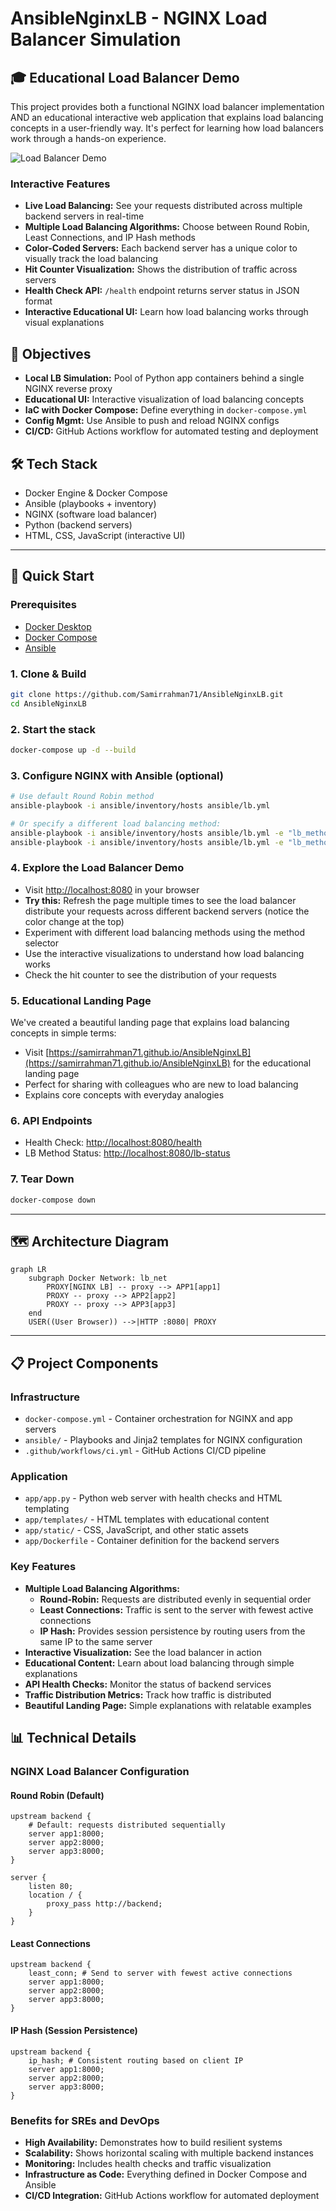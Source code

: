 # AnsibleNginxLB - NGINX Load Balancer Simulation

## 🎓 Educational Load Balancer Demo

This project provides both a functional NGINX load balancer implementation AND an educational interactive web application that explains load balancing concepts in a user-friendly way. It's perfect for learning how load balancers work through a hands-on experience.

![Load Balancer Demo](https://raw.githubusercontent.com/Samirrahman71/AnsibleNginxLB/main/docs/demo-screenshot.png)

### Interactive Features

- **Live Load Balancing:** See your requests distributed across multiple backend servers in real-time
- **Multiple Load Balancing Algorithms:** Choose between Round Robin, Least Connections, and IP Hash methods
- **Color-Coded Servers:** Each backend server has a unique color to visually track the load balancing
- **Hit Counter Visualization:** Shows the distribution of traffic across servers
- **Health Check API:** `/health` endpoint returns server status in JSON format
- **Interactive Educational UI:** Learn how load balancing works through visual explanations

## 🎯 Objectives
- **Local LB Simulation:** Pool of Python app containers behind a single NGINX reverse proxy
- **Educational UI:** Interactive visualization of load balancing concepts
- **IaC with Docker Compose:** Define everything in `docker-compose.yml`
- **Config Mgmt:** Use Ansible to push and reload NGINX configs
- **CI/CD:** GitHub Actions workflow for automated testing and deployment

## 🛠️ Tech Stack
- Docker Engine & Docker Compose
- Ansible (playbooks + inventory)
- NGINX (software load balancer)
- Python (backend servers)
- HTML, CSS, JavaScript (interactive UI)

---

## 🚀 Quick Start

### Prerequisites
- [Docker Desktop](https://www.docker.com/products/docker-desktop/)
- [Docker Compose](https://docs.docker.com/compose/install/)
- [Ansible](https://docs.ansible.com/ansible/latest/installation_guide/intro_installation.html)

### 1. Clone & Build
```bash
git clone https://github.com/Samirrahman71/AnsibleNginxLB.git
cd AnsibleNginxLB
```

### 2. Start the stack
```bash
docker-compose up -d --build
```

### 3. Configure NGINX with Ansible (optional)
```bash
# Use default Round Robin method
ansible-playbook -i ansible/inventory/hosts ansible/lb.yml

# Or specify a different load balancing method:
ansible-playbook -i ansible/inventory/hosts ansible/lb.yml -e "lb_method=least-connections"
ansible-playbook -i ansible/inventory/hosts ansible/lb.yml -e "lb_method=ip-hash"
```

### 4. Explore the Load Balancer Demo
- Visit [http://localhost:8080](http://localhost:8080) in your browser
- **Try this:** Refresh the page multiple times to see the load balancer distribute your requests across different backend servers (notice the color change at the top)
- Experiment with different load balancing methods using the method selector
- Use the interactive visualizations to understand how load balancing works
- Check the hit counter to see the distribution of your requests

### 5. Educational Landing Page
We've created a beautiful landing page that explains load balancing concepts in simple terms:
- Visit [https://samirrahman71.github.io/AnsibleNginxLB](https://samirrahman71.github.io/AnsibleNginxLB) for the educational landing page
- Perfect for sharing with colleagues who are new to load balancing
- Explains core concepts with everyday analogies

### 6. API Endpoints
- Health Check: [http://localhost:8080/health](http://localhost:8080/health)
- LB Method Status: [http://localhost:8080/lb-status](http://localhost:8080/lb-status)

### 7. Tear Down
```bash
docker-compose down
```

---

## 🗺️ Architecture Diagram
```mermaid
graph LR
    subgraph Docker Network: lb_net
        PROXY[NGINX LB] -- proxy --> APP1[app1]
        PROXY -- proxy --> APP2[app2]
        PROXY -- proxy --> APP3[app3]
    end
    USER((User Browser)) -->|HTTP :8080| PROXY
```

---

## 📋 Project Components

### Infrastructure
- `docker-compose.yml` - Container orchestration for NGINX and app servers
- `ansible/` - Playbooks and Jinja2 templates for NGINX configuration
- `.github/workflows/ci.yml` - GitHub Actions CI/CD pipeline

### Application
- `app/app.py` - Python web server with health checks and HTML templating
- `app/templates/` - HTML templates with educational content
- `app/static/` - CSS, JavaScript, and other static assets
- `app/Dockerfile` - Container definition for the backend servers

### Key Features
- **Multiple Load Balancing Algorithms:**
  - **Round-Robin:** Requests are distributed evenly in sequential order
  - **Least Connections:** Traffic is sent to the server with fewest active connections
  - **IP Hash:** Provides session persistence by routing users from the same IP to the same server
- **Interactive Visualization:** See the load balancer in action
- **Educational Content:** Learn about load balancing through simple explanations
- **API Health Checks:** Monitor the status of backend services
- **Traffic Distribution Metrics:** Track how traffic is distributed
- **Beautiful Landing Page:** Simple explanations with relatable examples

## 📊 Technical Details

### NGINX Load Balancer Configuration

#### Round Robin (Default)
```nginx
upstream backend {
    # Default: requests distributed sequentially
    server app1:8000;
    server app2:8000;
    server app3:8000;
}

server {
    listen 80;
    location / {
        proxy_pass http://backend;
    }
}
```

#### Least Connections
```nginx
upstream backend {
    least_conn; # Send to server with fewest active connections
    server app1:8000;
    server app2:8000;
    server app3:8000;
}
```

#### IP Hash (Session Persistence)
```nginx
upstream backend {
    ip_hash; # Consistent routing based on client IP
    server app1:8000;
    server app2:8000;
    server app3:8000;
}
```

### Benefits for SREs and DevOps
- **High Availability:** Demonstrates how to build resilient systems
- **Scalability:** Shows horizontal scaling with multiple backend instances
- **Monitoring:** Includes health checks and traffic visualization
- **Infrastructure as Code:** Everything defined in Docker Compose and Ansible
- **CI/CD Integration:** GitHub Actions workflow for automated deployment

